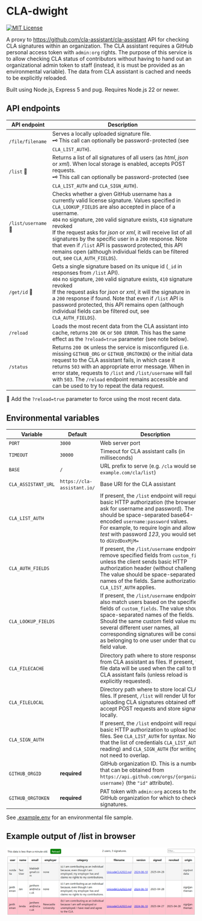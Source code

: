 # CLA-dwight

[![MIT License](https://img.shields.io/badge/license-MIT-green.svg)](LICENSE.txt)

A proxy to https://github.com/cla-assistant/cla-assistant API for checking CLA signatures within an organization. The CLA assistant requires a GitHub personal access token with `admin:org` rights. The purpose of this service is to allow checking CLA status of contributors without having to hand out an organizational admin token to staff (instead, it is must be provided as an environmental variable). The data from CLA assistant is cached and needs to be explicitly reloaded.

Built using Node.js, Express 5 and pug. Requires Node.js 22 or newer.

## API endpoints

| API endpoint | Description |
| -- | -- |
| `/file/filename` | Serves a locally uploaded signature file.<br/>:old_key: This call can optionally be password-protected (see `CLA_LIST_AUTH`).
| `/list` :arrows_counterclockwise: | Returns a list of all signatures of all users (as _html_, _json_ or _xml_). When local storage is enabled, accepts POST requests.<br/>:old_key: This call can optionally be password-protected (see `CLA_LIST_AUTH` and `CLA_SIGN_AUTH`).
| `/list/username` :arrows_counterclockwise: | Checks whether a given GitHub username has a currently valid license signature. Values specified in `CLA_LOOKUP_FIELDS` are also accepted in place of a username.<br/>`404` no signature, `200` valid signature exists, `410` signature revoked<br/>If the request asks for _json_ or _xml_, it will receive list of all signatures by the specific user in a `200` response. Note that even if `/list` API is password protected, this API remains open (although individual fields can be filtered out, see `CLA_AUTH_FIELDS`).
| `/get/id` :arrows_counterclockwise: | Gets a single signature based on its unique id (`_id` in responses from `/list` API).<br/>`404` no signature, `200` valid signature exists, `410` signature revoked<br/>If the request asks for _json_ or _xml_, it will the signature in a `200` response if found. Note that even if `/list` API is password protected, this API remains open (although individual fields can be filtered out, see `CLA_AUTH_FIELDS`).
| `/reload` | Loads the most recent data from the CLA assistant into cache, returns `200 OK` or `500 ERROR`. This has the same effect as the `?reload=true` parameter (see note below).
| `/status` | Returns `200 OK` unless the service is misconfigured (i.e. missing `GITHUB_ORG` or `GITHUB_ORGTOKEN`) or the initial data request to the CLA assistant fails, in which case it returns `503` with an appropriate error message. When in error state, requests to `/list` and `/list/username` will fail with `503`. The `/reload` endpoint remains accessible and can be used to try to repeat the data request.

:arrows_counterclockwise: Add the `?reload=true` parameter to force using the most recent data.

## Environmental variables

| Variable | Default | Description
|--|--|--|
| `PORT`    | `3000`    | Web server port
| `TIMEOUT` | `30000`   | Timeout for CLA assistant calls (in milliseconds)
| `BASE`    | `/`       | URL prefix to serve (e.g. `/cla` would serve `example.com/cla/list`)
| `CLA_ASSISTANT_URL`   | `https://cla-assistant.io/` | Base URI for the CLA assistant 
| `CLA_LIST_AUTH` |     | If present, the `/list` endpoint will require basic HTTP authorization (the browser will ask for username and password). The value should be space-separated base64-encoded `username:password` values.<br/>For example, to require login and allow user _test_ with password _123_, you would set this to `dGVzdDoxMjM=`
| `CLA_AUTH_FIELDS` |   | If present, the `/list/username` endpoint will remove specified fields from `custom_fields`, unless the client sends basic HTTP authorization header (without challenge). The value should be space-separated names of the fields. Same authorization of `CLA_LIST_AUTH` applies.
| `CLA_LOOKUP_FIELDS` | | If present, the `/list/username` endpoint will also match users based on the specified fields of `custom_fields`. The value should be space-separated names of the fields. Should the same custom field value map to several different user names, all corresponding signatures will be considered as belonging to one user under that custom field value.
| `CLA_FILECACHE` |     | Directory path where to store responses from CLA assistant as files. If present, the file data will be used when the call to the CLA assistant fails (unless reload is explicitly requested).
| `CLA_FILELOCAL` |     | Directory path where to store local CLA files. If present, `/list` will render UI for uploading CLA signatures obtained offline, accept POST requests and store signatures locally.
| `CLA_SIGN_AUTH` |     | If present, the `/list` endpoint will require basic HTTP authorization to upload local files. See `CLA_LIST_AUTH` for syntax. Note that the list of credentials `CLA_LIST_AUTH` (for reading) and `CLA_SIGN_AUTH` (for writing) do not need to overlap.
| `GITHUB_ORGID` | **required** | GitHub organization ID. This is a number that can be obtained from  `https://api.github.com/orgs/{organization username}` (the `"id"` attribute). 
| `GITHUB_ORGTOKEN` | **required** | PAT token with `admin:org` access to the GitHub organization for which to check signatures.

See [.example.env](.example.env) for an environmental file sample.

## Example output of /list in browser

![/list](list.png)
